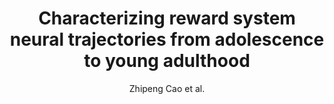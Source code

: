 ---
cat: gaia
subcat: platform
bestof: false
author: Zhipeng Cao et al.
title: Characterizing reward system neural trajectories from adolescence to young adulthood
journal: Developmental Cognitive Neuroscience
year: 2021
type: article
url: https -//www.sciencedirect.com/science/article/pii/S1878929321001316
doi: 10.1016/j.dcn.2021.101042
---